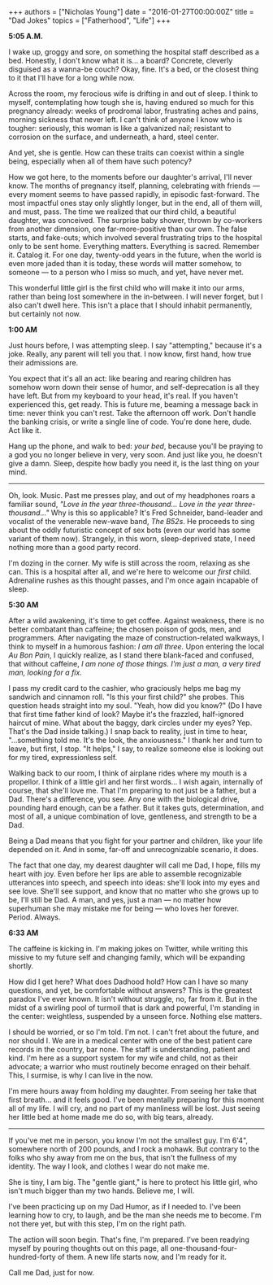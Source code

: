 +++
authors = ["Nicholas Young"]
date = "2016-01-27T00:00:00Z"
title = "Dad Jokes"
topics = ["Fatherhood", "Life"]
+++

**5:05 A.M.**

I wake up, groggy and sore, on something the hospital staff described as a bed. Honestly, I don't know what it is... a board? Concrete, cleverly disguised as a wanna-be couch? Okay, fine. It's a bed, or the closest thing to it that I'll have for a long while now.

Across the room, my ferocious wife is drifting in and out of sleep. I think to myself, contemplating how tough she is, having endured so much for this pregnancy already: weeks of prodromal labor, frustrating aches and pains, morning sickness that never left. I can't think of anyone I know who is tougher: seriously, this woman is like a galvanized nail; resistant to corrosion on the surface, and underneath, a hard, steel center.

And yet, she is gentle. How can these traits can coexist within a single being, especially when all of them have such potency?

How we got here, to the moments before our daughter's arrival, I'll never know. The months of pregnancy itself, planning, celebrating with friends &mdash; every moment seems to have passed rapidly, in episodic fast-forward. The most impactful ones stay only slightly longer, but in the end, all of them will, and must, pass. The time we realized that our third child, a beautiful daughter, was conceived. The surprise baby shower, thrown by co-workers from another dimension, one far-more-positive than our own. The false starts, and fake-outs; which involved several frustrating trips to the hospital only to be sent home. Everything matters. Everything is sacred. Remember it. Catalog it. For one day, twenty-odd years in the future, when the world is even more jaded than it is today, these words will matter somehow, to someone &mdash; to a person who I miss so much, and yet, have never met.

This wonderful little girl is the first child who will make it into our arms, rather than being lost somewhere in the in-between. I will never forget, but I also can't dwell here. This isn't a place that I should inhabit permanently, but certainly not now.

**1:00 AM**

Just hours before, I was attempting sleep. I say "attempting," because it's a joke. Really, any parent will tell you that. I now know, first hand, how true their admissions are.

You expect that it's all an act: like bearing and rearing children has somehow worn down their sense of humor, and self-deprecation is all they have left. But from my keyboard to your head, it's real. If you haven't experienced this, get ready. This is future me, beaming a message back in time: never think you can't rest. Take the afternoon off work. Don't handle the banking crisis, or write a single line of code. You're done here, dude. Act like it.

Hang up the phone, and walk to bed: *your bed*, because you'll be praying to a god you no longer believe in very, very soon. And just like you, he doesn't give a damn. Sleep, despite how badly you need it, is the last thing on your mind.

---

Oh, look. Music. Past me presses play, and out of my headphones roars a familiar sound, *"Love in the year three-thousand... Love in the year three-thousand..."* Why is this so applicable? It's Fred Schneider, band-leader and vocalist of the venerable new-wave band, *The B52s*. He proceeds to sing about the oddly futuristic concept of sex bots (even our world has some variant of them now). Strangely, in this worn, sleep-deprived state, I need nothing more than a good party record.

I'm dozing in the corner. My wife is still across the room, relaxing as she can. This is a hospital after all, and we're here to welcome our *first* child. Adrenaline rushes as this thought passes, and I'm once again incapable of sleep.

**5:30 AM**

After a wild awakening, it's time to get coffee. Against weakness, there is no better combatant than caffeine; the chosen poison of gods, men, and programmers. After navigating the maze of construction-related walkways, I think to myself in a humorous fashion: *I am all three.* Upon entering the local *Au Bon Pain*, I quickly realize, as I stand there blank-faced and confused, that without caffeine, *I am none of those things. I'm just a man, a very tired man, looking for a fix.*

I pass my credit card to the cashier, who graciously helps me bag my sandwich and cinnamon roll. "Is this your first child?" she probes. This question heads straight into my soul. "Yeah, how did you know?" (Do I have that first time father kind of look? Maybe it's the frazzled, half-ignored haircut of mine. What about the baggy, dark circles under my eyes? Yep. That's the Dad inside talking.) I snap back to reality, just in time to hear, "...something told me. It's the look, the anxiousness." I thank her and turn to leave, but first, I stop. "It helps," I say, to realize someone else is looking out for my tired, expressionless self.

Walking back to our room, I think of airplane rides where my mouth is a propellor. I think of a little girl and her first words... I wish again, internally of course, that she'll love me. That I'm preparing to not just be a father, but a Dad. There's a difference, you see. Any one with the biological drive, pounding hard enough, can be a father. But it takes guts, determination, and most of all, a unique combination of love, gentleness, and strength to be a Dad.

Being a Dad means that you fight for your partner and children, like your life depended on it. And in some, far-off and unrecognizable scenario, it does.

The fact that one day, my dearest daughter will call me Dad, I hope, fills my heart with joy. Even before her lips are able to assemble recognizable utterances into speech, and speech into ideas: she'll look into my eyes and see love. She'll see support, and know that no matter who she grows up to be, I'll still be Dad. A man, and yes, just a man &mdash; no matter how superhuman she may mistake me for being &mdash; who loves her forever. Period. Always.

**6:33 AM**

The caffeine is kicking in. I'm making jokes on Twitter, while writing this missive to my future self and changing family, which will be expanding shortly.

How did I get here? What does Dadhood hold? How can I have so many questions, and yet, be comfortable without answers? This is the greatest paradox I've ever known. It isn't without struggle, no, far from it. But in the midst of a swirling pool of turmoil that is dark and powerful, I'm standing in the center: weightless, suspended by a unseen force. Nothing else matters.

I should be worried, or so I'm told. I'm not. I can't fret about the future, and nor should I. We are in a medical center with one of the best patient care records in the country, bar none. The staff is understanding, patient and kind. I'm here as a support system for my wife and child, not as their advocate; a warrior who must routinely become enraged on their behalf. This, I surmise, is why I can live in the now.

I'm mere hours away from holding my daughter. From seeing her take that first breath... and it feels good. I've been mentally preparing for this moment all of my life. I will cry, and no part of my manliness will be lost. Just seeing her little bed at home made me do so, with big tears, already.

---

If you've met me in person, you know I'm not the smallest guy. I'm 6'4", somewhere north of 200 pounds, and I rock a mohawk. But contrary to the folks who shy away from me on the bus, that isn't the fullness of my identity. The way I look, and clothes I wear do not make me.

She is tiny, I am big. The "gentle giant," is here to protect his little girl, who isn't much bigger than my two hands. Believe me, I will.

I've been practicing up on my Dad Humor, as if I needed to. I've been learning how to cry, to laugh, and be the man she needs me to become. I'm not there yet, but with this step, I'm on the right path.

The action will soon begin. That's fine, I'm prepared. I've been readying myself by pouring thoughts out on this page, all one-thousand-four-hundred-forty of them. A new life starts now, and I'm ready for it.

Call me Dad, just for now.
